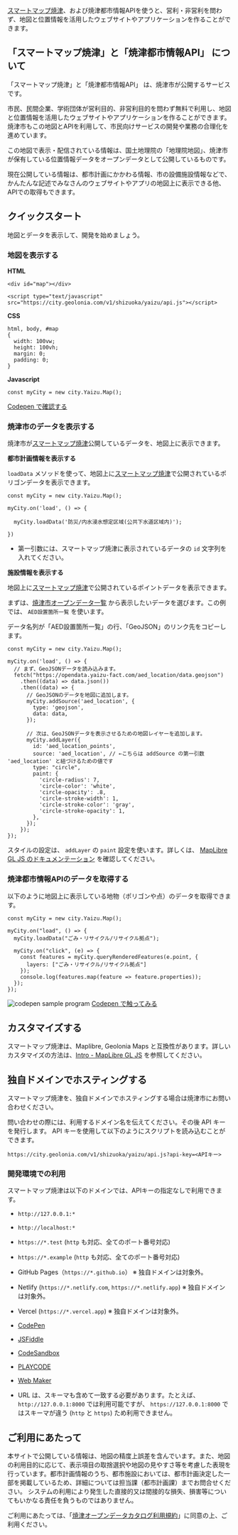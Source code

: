 [スマートマップ焼津](https://maps.yaizu-smartcity.jp/)、および焼津都市情報APIを使うと、営利・非営利を問わず、地図と位置情報を活用したウェブサイトやアプリケーションを作ることができます。


## 「スマートマップ焼津」と「焼津都市情報API」 について

「スマートマップ焼津」と「焼津都市情報API」 は、焼津市が公開するサービスです。

市民、民間企業、学術団体が営利目的、非営利目的を問わず無料で利用し、地図と位置情報を活用したウェブサイトやアプリケーションを作ることができます。焼津市もこの地図とAPIを利用して、市民向けサービスの開発や業務の合理化を進めています。

この地図で表示・配信されている情報は、国土地理院の「地理院地図」、焼津市が保有している位置情報データをオープンデータとして公開しているものです。

現在公開している情報は、都市計画にかかわる情報、市の設備施設情報などで、かんたんな記述でみなさんのウェブサイトやアプリの地図上に表示できる他、APIでの取得もできます。

## クイックスタート

地図とデータを表示して、開発を始めましょう。

### 地図を表示する

**HTML**

```
<div id="map"></div>

<script type="text/javascript" src="https://city.geolonia.com/v1/shizuoka/yaizu/api.js"></script>
```

**CSS**

```
html, body, #map
{
  width: 100vw;
  height: 100vh;
  margin: 0;
  padding: 0;
}
```

**Javascript**

```
const myCity = new city.Yaizu.Map();
```

[Codepen で確認する](https://codepen.io/geolonia/pen/bNGOagR)

### 焼津市のデータを表示する

焼津市が[スマートマップ焼津](https://maps.yaizu-smartcity.jp/)公開しているデータを、地図上に表示できます。

**都市計画情報を表示する**

`loadData` メソッドを使って、地図上に[スマートマップ焼津](https://maps.yaizu-smartcity.jp/)で公開されているポリゴンデータを表示できます。

```
const myCity = new city.Yaizu.Map();

myCity.on('load', () => {  
  
  myCity.loadData('防災/内水浸水想定区域(公共下水道区域内)');
    
})
```

* 第一引数には、スマートマップ焼津に表示されているデータの `id` 文字列を入れてください。

**施設情報を表示する**

地図上に[スマートマップ焼津](https://maps.yaizu-smartcity.jp/)で公開されているポイントデータを表示できます。

まずは、[焼津市オープンデータ一覧](https://github.com/yaizu-city/opendata/) から表示したいデータを選びます。この例では、 `AED設置箇所一覧` を使います。

データ名列が「AED設置箇所一覧」の行、「GeoJSON」のリンク先をコピーします。

```
const myCity = new city.Yaizu.Map();

myCity.on('load', () => {
  // まず、GeoJSONデータを読み込みます。
  fetch("https://opendata.yaizu-fact.com/aed_location/data.geojson")
    .then((data) => data.json())
    .then((data) => {
      // GeoJSONのデータを地図に追加します。
      myCity.addSource('aed_location', {
        type: 'geojson',
        data: data,
      });

      // 次は、GeoJSONデータを表示させるための地図レイヤーを追加します。
      myCity.addLayer({
        id: 'aed_location_points',
        source: 'aed_location', // ←こちらは addSource の第一引数 'aed_location' と紐づけるための値です
        type: "circle",
        paint: {
          'circle-radius': 7,
          'circle-color': 'white',
          'circle-opacity': .8,
          'circle-stroke-width': 1,
          'circle-stroke-color': 'gray',
          'circle-stroke-opacity': 1,
        },
      });
    });
});
```

スタイルの設定は、 `addLayer` の `paint` 設定を使います。詳しくは、 [MapLibre GL JS のドキュメンテーション](https://maplibre.org/maplibre-gl-js-docs/style-spec/layers/#circle) を確認してください。


### 焼津都市情報APIのデータを取得する

以下のように地図上に表示している地物（ポリゴンや点）のデータを取得できます。

```
const myCity = new city.Yaizu.Map();

myCity.on("load", () => {
  myCity.loadData("ごみ・リサイクル/リサイクル拠点");

  myCity.on("click", (e) => {
    const features = myCity.queryRenderedFeatures(e.point, {
      layers: ["ごみ・リサイクル/リサイクル拠点"]
    });
    console.log(features.map(feature => feature.properties));
  });
});
```

![codepen sample program](./assets/img/codepen.png)
[Codepen で触ってみる](https://codepen.io/geolonia/pen/bNGOagR)

## カスタマイズする

スマートマップ焼津は、Maplibre, Geolonia Maps と互換性があります。詳しいカスタマイズの方法は、[Intro - MapLibre GL JS](https://maplibre.org/maplibre-gl-js/docs/API/) を参照してください。

## 独自ドメインでホスティングする

スマートマップ焼津を、独自ドメインでホスティングする場合は焼津市にお問い合わせください。

問い合わせの際には、利用するドメイン名を伝えてください。その後 API キーを発行します。
API キーを使用して以下のようにスクリプトを読み込むことができます。

`https://city.geolonia.com/v1/shizuoka/yaizu/api.js?api-key=<APIキー>`


### 開発環境での利用

スマートマップ焼津は以下のドメインでは、APIキーの指定なしで利用できます。

* `http://127.0.0.1:*`
* `http://localhost:*`
* `https://*.test` (`http` も対応、全てのポート番号対応)
* `https://*.example` (`http` も対応、全てのポート番号対応)
* GitHub Pages（`https://*.github.io`） ※ 独自ドメインは対象外。
* Netlify (`https://*.netlify.com`, `https://*.netlify.app`) ※ 独自ドメインは対象外。
* Vercel (`https://*.vercel.app`) ※ 独自ドメインは対象外。
* [CodePen](https://codepen.io/)
* [JSFiddle](https://jsfiddle.net/)
* [CodeSandbox](https://codesandbox.io/)
* [PLAYCODE](https://playcode.io)
* [Web Maker](https://webmaker.app)

* URL は、スキーマも含めて一致する必要があります。たとえば、`http://127.0.0.1:8000` では利用可能ですが、 `https://127.0.0.1:8000` ではスキーマが違う (`http` と `https`) ため利用できません。

## ご利用にあたって

本サイトで公開している情報は、地図の精度上誤差を含んでいます。また、地図の利用目的に応じて、表示項目の取捨選択や地図の見やすさ等を考慮した表現を行っています。都市計画情報のうち、都市施設においては、都市計画決定した一部を掲載しているため、詳細については担当課（都市計画課）までお問合せください。
システムの利用により発生した直接的又は間接的な損失、損害等についてもいかなる責任を負うものではありません。

ご利用にあたっては、「[焼津オープンデータカタログ利用規約](https://yaizu-smartcity.jp/%E7%84%BC%E6%B4%A5%E3%82%AA%E3%83%BC%E3%83%95%E3%82%9A%E3%83%B3%E3%83%86%E3%82%99%E3%83%BC%E3%82%BF%E3%82%AB%E3%82%BF%E3%83%AD%E3%82%AF%E3%82%99%E5%88%A9%E7%94%A8%E8%A6%8F%E7%B4%8420250306.pdf)」に同意の上、ご利用ください。
